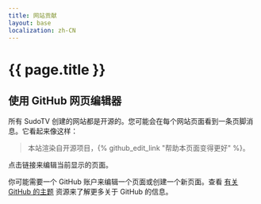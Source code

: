 ```yaml
---
title: 网站贡献
layout: base
localization: zh-CN
---
```


# {{ page.title }}

## 使用 GitHub 网页编辑器

所有 SudoTV 创建的网站都是开源的。您可能会在每个网站页面看到一条页脚消息。它看起来像这样：

> 本站渲染自开源项目，{% github_edit_link "帮助本页面变得更好" %}。

点击链接来编辑当前显示的页面。

你可能需要一个 GitHub 账户来编辑一个页面或创建一个新页面。查看 [有关 GitHub 的主题](https://resource.sudo.tv/topic/github) 资源来了解更多关于 GitHub 的信息。
